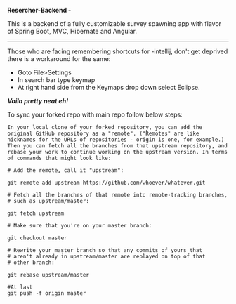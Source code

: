 **Resercher-Backend -**
  
This is a backend of a fully customizable survey spawning app with flavor of Spring Boot, MVC, Hibernate and Angular.

---
Those who are facing remembering shortcuts for -intellij, don't get deprived there is a workaround for the same:  
* Goto File>Settings 
* In search bar type keymap 
* At right hand side from the Keymaps drop down select Eclipse.
  
***Voila pretty neat eh!***

To sync your forked repo with main repo follow below steps:  
```
In your local clone of your forked repository, you can add the original GitHub repository as a "remote". ("Remotes" are like nicknames for the URLs of repositories - origin is one, for example.) Then you can fetch all the branches from that upstream repository, and rebase your work to continue working on the upstream version. In terms of commands that might look like:

# Add the remote, call it "upstream":

git remote add upstream https://github.com/whoever/whatever.git

# Fetch all the branches of that remote into remote-tracking branches,
# such as upstream/master:

git fetch upstream

# Make sure that you're on your master branch:

git checkout master

# Rewrite your master branch so that any commits of yours that
# aren't already in upstream/master are replayed on top of that
# other branch:

git rebase upstream/master

#At last
git push -f origin master
```